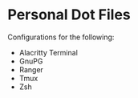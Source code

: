 Personal Dot Files
==============================
Configurations for the following:
* Alacritty Terminal
* GnuPG
* Ranger
* Tmux
* Zsh
